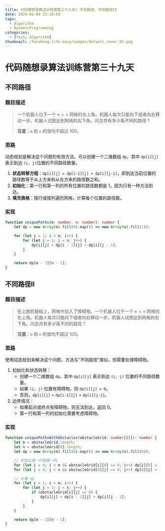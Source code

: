 ```yaml
---
title: 代码随想录算法训练营第三十九天| 不同路径、不同路径II
date: 2024-01-09 23:10:53
tags:
  - Algorithm
  - DynamicProgramming
categories:
  - [Tech, Algorithm]
thumbnail: /fansheng.life.easy/images/default_cover_05.png
---
```


# 代码随想录算法训练营第三十九天

## 不同路径

### 题目描述

> 一个机器人位于一个 `m x n` 网格的左上角。机器人每次只能向下或者向右移动一步。机器人试图达到网格的右下角。问总共有多少条不同的路径？
> 
> **注意**：`m` 和 `n` 的值均不超过 100。

### 思路

动态规划是解决这个问题的有效方法。可以创建一个二维数组 `dp`，其中 `dp[i][j]` 表示到达 `(i, j)`位置的不同路径数量。

1. **状态转移方程**：`dp[i][j] = dp[i-1][j] + dp[i][j-1]`，即到达当前位置的路径数等于从上方来和从左方来的路径数之和。
2. **初始化**：第一行和第一列的所有位置的路径数都是 1，因为只有一种方法到达。
3. **填充表格**：按行或按列遍历网格，计算每个位置的路径数。

### 实现

```typescript
function uniquePaths(m: number, n: number): number {
	let dp = new Array(m).fill(0).map(() => new Array(n).fill(1));

	for (let i = 1; i < m; i++) {
		for (let j = 1; j < n; j++) {
			dp[i][j] = dp[i - 1][j] + dp[i][j - 1];
		}
	}

	return dp[m - 1][n - 1];
}
```

## 不同路径II

### 题目描述

> 在上题的基础上，网格中加入了障碍物。一个机器人位于一个 `m x n` 网格的左上角。机器人每次只能向下或者向右移动一步。机器人试图达到网格的右下角。问总共有多少条不同的路径？
> 
> **注意**：`m` 和 `n` 的值均不超过 100。

### 思路

使用动态规划来解决这个问题，方法与"不同路径"类似，但需要处理障碍物。

1. 初始化和状态转移： 
   + 创建一个二维数组 `dp`，其中 `dp[i][j]` 表示到达 `(i, j)` 位置的不同路径数量。
   + 如果 `(i, j)` 位置有障碍物，则 `dp[i][j] = 0`。
   + 否则，`dp[i][j]` = `dp[i-1][j]` + `dp[i][j-1]`。
2. 边界情况： 
   + 如果起点或终点有障碍物，则无法到达，返回 0。
   + 第一行和第一列的初始化需要考虑障碍物。

### 实现

```typescript
function uniquePathsWithObstacles(obstacleGrid: number[][]): number {
	let m = obstacleGrid.length;
	let n = obstacleGrid[0].length;
	let dp = new Array(m).fill(0).map(() => new Array(n).fill(0));

	// 初始化第一行和第一列
	for (let i = 0; i < m && obstacleGrid[i][0] == 0; i++) dp[i][0] = 1;
	for (let j = 0; j < n && obstacleGrid[0][j] == 0; j++) dp[0][j] = 1;

	// 计算 dp
	for (let i = 1; i < m; i++) {
		for (let j = 1; j < n; j++) {
			if (obstacleGrid[i][j] == 0) {
				dp[i][j] = dp[i - 1][j] + dp[i][j - 1];
			}
		}
	}

	return dp[m - 1][n - 1];
}
```
